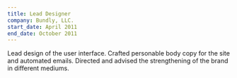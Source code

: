 ```yaml
---
title: Lead Designer
company: Bundly, LLC.
start_date: April 2011
end_date: October 2011
---
```

Lead design of the user interface. Crafted personable body copy for the site and automated emails. Directed and advised the strengthening of the brand in different mediums.
